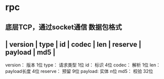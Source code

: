 # rpc

底层TCP，通过socket通信
数据包格式
---------------------------------------------------------------
| version | type | id | codec | len | reserve | payload | md5 |
---------------------------------------------------------------
version：    版本            1位
type：       请求类型        1位
id：         标识            4位
codec：      解析            1位
len：        payload长度     4位
reserve：    预留            9位
payload:     实体            n位
md5：        校验            32位
